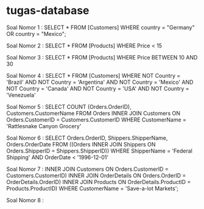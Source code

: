 # tugas-database
Soal Nomor 1 : SELECT * FROM [Customers] WHERE country = "Germany" OR country = "Mexico";

Soal Nomor 2 : SELECT * FROM [Products] WHERE Price < 15

Soal Nomor 3 : SELECT * FROM [Products] WHERE Price BETWEEN 10 AND 30

Soal Nomor 4 : SELECT * FROM [Customers] WHERE NOT Country = 'Brazil' AND NOT Country = 'Argentina' AND NOT Country = 'Mexico' AND NOT Country = 'Canada' AND NOT Country = 'USA' AND NOT Country = 'Venezuela'

Soal Nomor 5 : SELECT COUNT (Orders.OrderID), Customers.CustomerName
FROM Orders
INNER JOIN Customers ON Orders.CustomerID = Customers.CustomerID
WHERE CustomerName = 'Rattlesnake Canyon Grocery'

Soal Nomor 6 : SELECT Orders.OrderID, Shippers.ShipperName, Orders.OrderDate
FROM ((Orders
INNER JOIN Shippers ON Orders.ShipperID = Shippers.ShipperID))
WHERE ShipperName = 'Federal Shipping' AND OrderDate < '1996-12-01'

Soal Nomor 7 : INNER JOIN Customers ON Orders.CustomerID = Customers.CustomerID)
INNER JOIN OrderDetails ON Orders.OrderID = OrderDetails.OrderID)
INNER JOIN Products ON OrderDetails.ProductID = Products.ProductID)
WHERE CustomerName = 'Save-a-lot Markets';

Soal Nomor 8 : 
